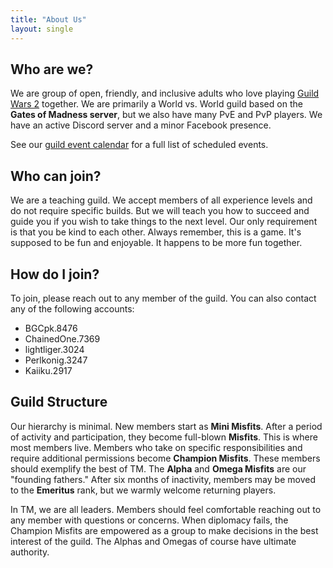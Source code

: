 ```yaml
---
title: "About Us"
layout: single
---
```


## Who are we?

We are group of open, friendly, and inclusive adults who love playing [Guild Wars 2](https://www.guildwars2.com) together. We are primarily a World vs. World guild based on the **Gates of Madness server**, but we also have many PvE and PvP players. We have an active Discord server and a minor Facebook presence.

See our [guild event calendar](http://www.tyrianmisfits.com/calendar) for a full list of scheduled events.

## Who can join?

We are a teaching guild. We accept members of all experience levels and do not require specific builds. But we will teach you how to succeed and guide you if you wish to take things to the next level. Our only requirement is that you be kind to each other. Always remember, this is a game. It's supposed to be fun and enjoyable. It happens to be more fun together.

## How do I join?

To join, please reach out to any member of the guild. You can also contact any of the following accounts:

* BGCpk.8476
* ChainedOne.7369
* lightliger.3024
* Perlkonig.3247
* Kaiiku.2917

## Guild Structure

Our hierarchy is minimal. New members start as **Mini Misfits**. After a period of activity and participation, they become full-blown **Misfits**. This is where most members live. Members who take on specific responsibilities and require additional permissions become **Champion Misfits**. These members should exemplify the best of TM. The **Alpha** and **Omega Misfits** are our "founding fathers." After six months of inactivity, members may be moved to the **Emeritus** rank, but we warmly welcome returning players.

In TM, we are all leaders. Members should feel comfortable reaching out to any member with questions or concerns. When diplomacy fails, the Champion Misfits are empowered as a group to make decisions in the best interest of the guild. The Alphas and Omegas of course have ultimate authority.
